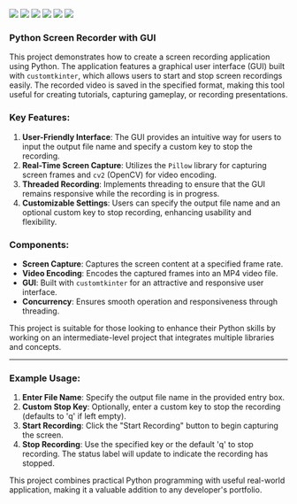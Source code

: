 ![](https://img.shields.io/badge/Programming_Language-Python-blue.svg)
![](https://img.shields.io/badge/Main_Tool_Used-OpenCV-gold.svg)
![](https://img.shields.io/badge/Supporting_Tools_Used-Pillow,_CustomTkinter-orange.svg)
![](https://img.shields.io/badge/Application-Screen_Recorder-yellow.svg)
![](https://img.shields.io/badge/Minimum_Python_Version-3.7-blue.svg)
![](https://img.shields.io/badge/Status-Complete-darklime.svg)



### Python Screen Recorder with GUI

This project demonstrates how to create a screen recording application using Python. The application features a graphical user interface (GUI) built with `customtkinter`, which allows users to start and stop screen recordings easily. The recorded video is saved in the specified format, making this tool useful for creating tutorials, capturing gameplay, or recording presentations.

### Key Features:
1. **User-Friendly Interface**: The GUI provides an intuitive way for users to input the output file name and specify a custom key to stop the recording.
2. **Real-Time Screen Capture**: Utilizes the `Pillow` library for capturing screen frames and `cv2` (OpenCV) for video encoding.
3. **Threaded Recording**: Implements threading to ensure that the GUI remains responsive while the recording is in progress.
4. **Customizable Settings**: Users can specify the output file name and an optional custom key to stop recording, enhancing usability and flexibility.

### Components:
- **Screen Capture**: Captures the screen content at a specified frame rate.
- **Video Encoding**: Encodes the captured frames into an MP4 video file.
- **GUI**: Built with `customtkinter` for an attractive and responsive user interface.
- **Concurrency**: Ensures smooth operation and responsiveness through threading.

This project is suitable for those looking to enhance their Python skills by working on an intermediate-level project that integrates multiple libraries and concepts.

---

### Example Usage:
1. **Enter File Name**: Specify the output file name in the provided entry box.
2. **Custom Stop Key**: Optionally, enter a custom key to stop the recording (defaults to 'q' if left empty).
3. **Start Recording**: Click the "Start Recording" button to begin capturing the screen.
4. **Stop Recording**: Use the specified key or the default 'q' to stop recording. The status label will update to indicate the recording has stopped.

This project combines practical Python programming with useful real-world application, making it a valuable addition to any developer's portfolio.
